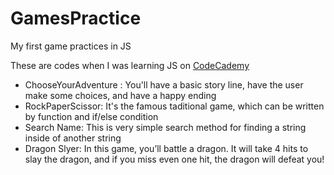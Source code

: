 # GamesPractice
My first game practices in JS

These are codes when I was learning JS on <a href="http://www.codecademy.com/">CodeCademy</a>

<ul>
<li>ChooseYourAdventure : You'll have a basic story line, have the user make some choices, and have a happy ending</li>
<li>RockPaperScissor: It's the famous taditional game, which can be written by function and if/else condition</li>
<li>Search Name: This is very simple search method for finding a string inside of another string</li>
<li>Dragon Slyer: In this game, you’ll battle a dragon. It will take 4 hits to slay the dragon, and if you miss even one hit, the dragon will defeat you!</li>
</ul>

